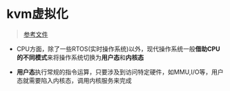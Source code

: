 # kvm虚拟化
> [参考文件](https://mp.weixin.qq.com/s/9htZ6qucgeYf_HYseHSRRA)

- CPU方面，除了一些RTOS(实时操作系统)以外，现代操作系统一般**借助CPU的不同模式**来将操作系统切换为**用户态**和**内核态**

- **用户态**执行常规的指令运算，只要涉及到访问特定硬件，如MMU,I/O等，用户态就需要陷入内核态，调用内核服务来完成